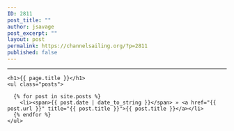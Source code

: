 ```yaml
---
ID: 2811
post_title: ""
author: jsavage
post_excerpt: ""
layout: post
permalink: https://channelsailing.org/?p=2811
published: false
---
```

---
	<h1>{{ page.title }}</h1>
	<ul class="posts">

	  {% for post in site.posts %}
	    <li><span>{{ post.date | date_to_string }}</span> » <a href="{{ post.url }}" title="{{ post.title }}">{{ post.title }}</a></li>
	  {% endfor %}
	</ul>